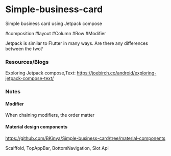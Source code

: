 # Simple-business-card
Simple business card using Jetpack compose

#composition
#layout
#Column
#Row
#Modifier

Jetpack is similar to Flutter in many ways. Are there any differences between the two?


### Resources/Blogs

Exploring Jetpack compose,Text:
https://joebirch.co/android/exploring-jetpack-compose-text/

### Notes
#### Modifier
When chaining modifiers, the order matter

#### Material design components

https://github.com/BKinya/Simple-business-card/tree/material-components

Scalffold, TopAppBar, BottomNavigation, Slot Api

